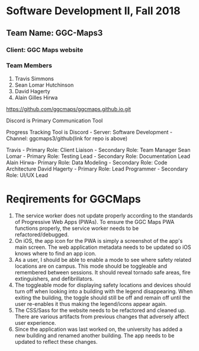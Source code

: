 # Software Development II, Fall 2018

## Team Name: GGC-Maps3

### Client: GGC Maps website

### Team Members

1. Travis Simmons
2. Sean Lomar Hutchinson
3. David Hagerty
4. Alain Gilles Hirwa

https://github.com/ggcmaps/ggcmaps.github.io.git

Discord is Primary Communication Tool

Progress Tracking Tool is Discord - Server: Software Development - Channel: ggcmaps3/github(link for repo is above)

Travis - Primary Role: Client Liaison - Secondary Role: Team Manager
Sean Lomar - Primary Role: Testing Lead - Secondary Role: Documentation Lead
Alain Hirwa- Primary Role: Data Modeling - Secondary Role: Code Architecture
David Hagerty - Primary Role: Lead Programmer - Secondary Role: UI/UX Lead

# Reqirements for GGCMaps

1.  The service worker does not update properly according to the standards of Progressive Web Apps (PWAs). To ensure the GGC Maps PWA functions properly, the service worker needs to be refactored/debugged.
2.  On iOS, the app icon for the PWA is simply a screenshot of the app's main screen. The web application metadata needs to be updated so iOS knows where to find an app icon.
3.  As a user, I should be able to enable a mode to see where safety related locations are on campus. This mode should be toggleable and remembered between sessions. It should reveal tornado safe areas, fire extinguishers, and defibrillators.
4.  The toggleable mode for displaying safety locations and devices should turn off when looking into a building with the legend disappearing. When exiting the building, the toggle should still be off and remain off until the user re-enables it thus making the legend/icons appear again.
5.  The CSS/Sass for the website needs to be refactored and cleaned up. There are various artifacts from previous changes that adversely affect user experience.
6.  Since the application was last worked on, the university has added a new building and renamed another building. The app needs to be updated to reflect these changes.
